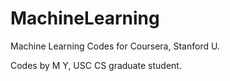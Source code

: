 # MachineLearning
Machine Learning Codes for Coursera, Stanford U.

Codes by M Y, USC CS graduate student.
